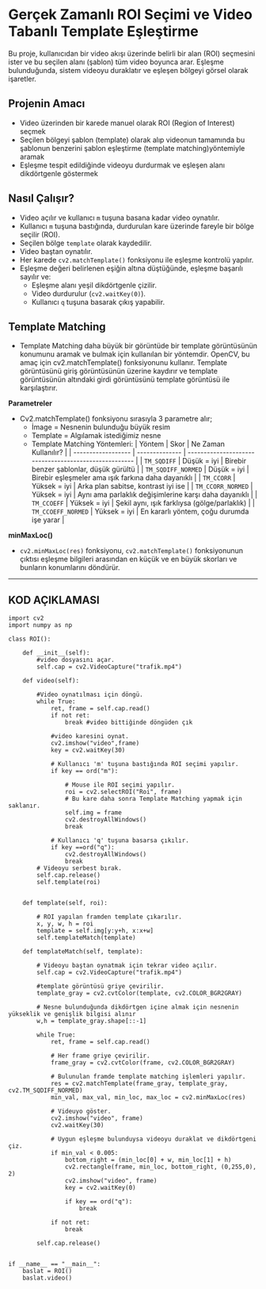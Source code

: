 # Gerçek Zamanlı ROI Seçimi ve Video Tabanlı Template Eşleştirme

Bu proje, kullanıcıdan bir video akışı üzerinde belirli bir alan (ROI) seçmesini ister ve bu seçilen alanı (şablon) tüm video boyunca arar. Eşleşme bulunduğunda, sistem videoyu duraklatır ve eşleşen bölgeyi görsel olarak işaretler.

## Projenin Amacı

- Video üzerinden bir karede manuel olarak ROI (Region of Interest) seçmek
- Seçilen bölgeyi şablon (template) olarak alıp videonun tamamında bu şablonun benzerini şablon eşleştirme (template matching)yöntemiyle aramak
- Eşleşme tespit edildiğinde videoyu durdurmak ve eşleşen alanı dikdörtgenle göstermek

## Nasıl Çalışır?

- Video açılır ve kullanıcı `m` tuşuna basana kadar video oynatılır.
- Kullanıcı `m` tuşuna bastığında, durdurulan kare üzerinde fareyle bir bölge seçilir (ROI).
- Seçilen bölge `template` olarak kaydedilir.
- Video baştan oynatılır.
- Her karede `cv2.matchTemplate()` fonksiyonu ile eşleşme kontrolü yapılır.
- Eşleşme değeri belirlenen eşiğin altına düştüğünde, eşleşme başarılı sayılır ve:
   - Eşleşme alanı yeşil dikdörtgenle çizilir.
   - Video durdurulur (`cv2.waitKey(0)`).
   - Kullanıcı `q` tuşuna basarak çıkış yapabilir.

## Template Matching
- Template Matching daha büyük bir görüntüde bir template 
görüntüsünün konumunu aramak ve bulmak için kullanılan bir yöntemdir. 
OpenCV, bu amaç için cv2.matchTemplate() fonksiyonunu kullanır. Template 
görüntüsünü giriş görüntüsünün üzerine kaydırır ve template görüntüsünün 
altındaki girdi görüntüsünü template görüntüsü ile karşılaştırır.

**Parametreler**
- Cv2.matchTemplate() fonksiyonu sırasıyla 3 parametre alır;
    - İmage = Nesnenin bulunduğu büyük resim
    - Template = Algılamak istediğimiz nesne
    - Template Matching Yöntemleri:
        | Yöntem             | Skor           | Ne Zaman Kullanılır?                                  |
        | ------------------ | -------------- | ----------------------------------------------------- |
        | `TM_SQDIFF`        | Düşük = iyi    | Birebir benzer şablonlar, düşük gürültü               |
        | `TM_SQDIFF_NORMED` | Düşük = iyi    | Birebir eşleşmeler ama ışık farkına daha dayanıklı    |
        | `TM_CCORR`         | Yüksek = iyi   | Arka plan sabitse, kontrast iyi ise                   |
        | `TM_CCORR_NORMED`  | Yüksek = iyi   | Aynı ama parlaklık değişimlerine karşı daha dayanıklı |
        | `TM_CCOEFF`        | Yüksek = iyi   | Şekil aynı, ışık farklıysa (gölge/parlaklık)          |
        | `TM_CCOEFF_NORMED` | Yüksek = iyi   | En kararlı yöntem, çoğu durumda işe yarar             |

**minMaxLoc()**
- `cv2.minMaxLoc(res)` fonksiyonu, `cv2.matchTemplate()` fonksiyonunun çıktısı eşleşme bilgileri arasından en küçük ve en büyük skorları ve bunların konumlarını döndürür.  

----------------------------------------------------------------------------------------------------------------------------------------
## KOD AÇIKLAMASI 

```
import cv2
import numpy as np

class ROI():
    
    def __init__(self):
        #video dosyasını açar.
        self.cap = cv2.VideoCapture("trafik.mp4")

    def video(self):

        #Video oynatılması için döngü.
        while True:
            ret, frame = self.cap.read()
            if not ret:
                break #video bittiğinde döngüden çık

            #video karesini oynat.
            cv2.imshow("video",frame)
            key = cv2.waitKey(30)

            # Kullanıcı 'm' tuşuna bastığında ROI seçimi yapılır.
            if key == ord("m"):

                # Mouse ile ROI seçimi yapılır.
                roi = cv2.selectROI("Roi", frame)
                # Bu kare daha sonra Template Matching yapmak için saklanır.
                self.img = frame
                cv2.destroyAllWindows()
                break
            
            # Kullanıcı 'q' tuşuna basarsa çıkılır.
            if key ==ord("q"):
                cv2.destroyAllWindows()
                break
        # Videoyu serbest bırak.
        self.cap.release()
        self.template(roi)
        
    
    def template(self, roi):

        # ROI yapılan framden template çıkarılır.
        x, y, w, h = roi
        template = self.img[y:y+h, x:x+w]
        self.templateMatch(template)

    def templateMatch(self, template):

        # Videoyu baştan oynatmak için tekrar video açılır.
        self.cap = cv2.VideoCapture("trafik.mp4")

        #template görüntüsü griye çevirilir.
        template_gray = cv2.cvtColor(template, cv2.COLOR_BGR2GRAY)
        
        # Nesne bulunduğunda dikdörtgen içine almak için nesnenin yükseklik ve genişlik bilgisi alınır
        w,h = template_gray.shape[::-1]

        while True:
            ret, frame = self.cap.read()

            # Her frame griye çevirilir.
            frame_gray = cv2.cvtColor(frame, cv2.COLOR_BGR2GRAY)

            # Bulunulan framde template matching işlemleri yapılır.
            res = cv2.matchTemplate(frame_gray, template_gray, cv2.TM_SQDIFF_NORMED)
            min_val, max_val, min_loc, max_loc = cv2.minMaxLoc(res)

            # Videuyo göster.
            cv2.imshow("video", frame)
            cv2.waitKey(30)

            # Uygun eşleşme bulunduysa videoyu duraklat ve dikdörtgeni çiz.
            if min_val < 0.005:
                bottom_right = (min_loc[0] + w, min_loc[1] + h)
                cv2.rectangle(frame, min_loc, bottom_right, (0,255,0), 2)
                cv2.imshow("video", frame)
                key = cv2.waitKey(0)

                if key == ord("q"):
                    break
            
            if not ret:
                break
        
        self.cap.release()

        
if __name__ == "__main__":
    baslat = ROI()
    baslat.video()
``` 




